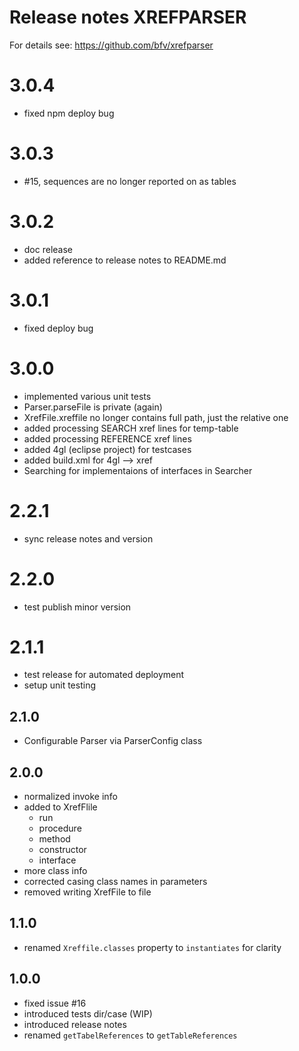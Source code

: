 # Release notes XREFPARSER
For details see: https://github.com/bfv/xrefparser

# 3.0.4
- fixed npm deploy bug

# 3.0.3
- #15, sequences are no longer reported on as tables

# 3.0.2
- doc release
- added reference to release notes to README.md

# 3.0.1
- fixed deploy bug

# 3.0.0
- implemented various unit tests
- Parser.parseFile is private (again)
- XrefFile.xreffile no longer contains full path, just the relative one
- added processing SEARCH xref lines for temp-table
- added processing REFERENCE xref lines
- added 4gl (eclipse project) for testcases
- added build.xml for 4gl --> xref
- Searching for implementaions of interfaces in Searcher

# 2.2.1
- sync release notes and version

# 2.2.0
- test publish minor version

# 2.1.1
- test release for automated deployment
- setup unit testing

## 2.1.0
- Configurable Parser via ParserConfig class

## 2.0.0
- normalized invoke info
- added to XrefFlile
  - run
  - procedure
  - method
  - constructor
  - interface
- more class info
- corrected casing class names in parameters
- removed writing XrefFile to file

## 1.1.0
- renamed `Xreffile.classes` property to `instantiates` for clarity

## 1.0.0
- fixed issue #16
- introduced tests dir/case (WIP)
- introduced release notes
- renamed `getTabelReferences` to `getTableReferences`